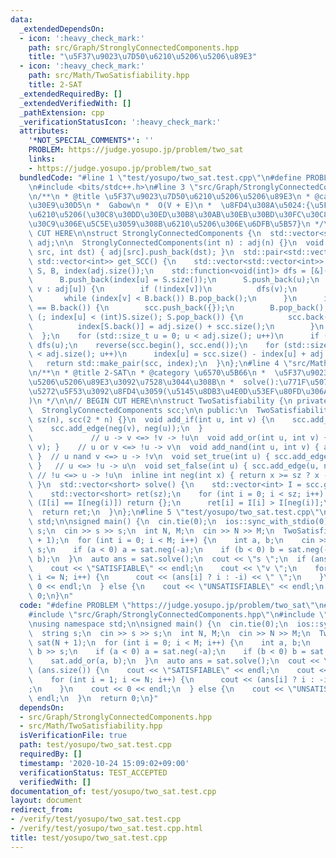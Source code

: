 ```yaml
---
data:
  _extendedDependsOn:
  - icon: ':heavy_check_mark:'
    path: src/Graph/StronglyConnectedComponents.hpp
    title: "\u5F37\u9023\u7D50\u6210\u5206\u5206\u89E3"
  - icon: ':heavy_check_mark:'
    path: src/Math/TwoSatisfiability.hpp
    title: 2-SAT
  _extendedRequiredBy: []
  _extendedVerifiedWith: []
  _pathExtension: cpp
  _verificationStatusIcon: ':heavy_check_mark:'
  attributes:
    '*NOT_SPECIAL_COMMENTS*': ''
    PROBLEM: https://judge.yosupo.jp/problem/two_sat
    links:
    - https://judge.yosupo.jp/problem/two_sat
  bundledCode: "#line 1 \"test/yosupo/two_sat.test.cpp\"\n#define PROBLEM \"https://judge.yosupo.jp/problem/two_sat\"\
    \n#include <bits/stdc++.h>\n#line 3 \"src/Graph/StronglyConnectedComponents.hpp\"\
    \n/**\n * @title \u5F37\u9023\u7D50\u6210\u5206\u5206\u89E3\n * @category \u30B0\
    \u30E9\u30D5\n *  Gabow\n *  O(V + E)\n *  \u8FD4\u308A\u5024:{\u5F37\u9023\u7D50\
    \u6210\u5206(\u30C8\u30DD\u30ED\u30B8\u30AB\u30EB\u30BD\u30FC\u30C8),\u30CE\u30FC\
    \u30C9\u306E\u5C5E\u3059\u308B\u6210\u5206\u306E\u6DFB\u5B57}\n */\n\n// BEGIN\
    \ CUT HERE\n\nstruct StronglyConnectedComponents {\n  std::vector<std::vector<int>>\
    \ adj;\n\n  StronglyConnectedComponents(int n) : adj(n) {}\n  void add_edge(int\
    \ src, int dst) { adj[src].push_back(dst); }\n  std::pair<std::vector<std::vector<int>>,\
    \ std::vector<int>> get_SCC() {\n    std::vector<std::vector<int>> scc;\n    std::vector<int>\
    \ S, B, index(adj.size());\n    std::function<void(int)> dfs = [&](int u) {\n\
    \      B.push_back(index[u] = S.size());\n      S.push_back(u);\n      for (int\
    \ v : adj[u]) {\n        if (!index[v])\n          dfs(v);\n        else\n   \
    \       while (index[v] < B.back()) B.pop_back();\n      }\n      if (index[u]\
    \ == B.back()) {\n        scc.push_back({});\n        B.pop_back();\n        for\
    \ (; index[u] < (int)S.size(); S.pop_back()) {\n          scc.back().push_back(S.back());\n\
    \          index[S.back()] = adj.size() + scc.size();\n        }\n      }\n  \
    \  };\n    for (std::size_t u = 0; u < adj.size(); u++)\n      if (!index[u])\
    \ dfs(u);\n    reverse(scc.begin(), scc.end());\n    for (std::size_t u = 0; u\
    \ < adj.size(); u++)\n      index[u] = scc.size() - index[u] + adj.size();\n \
    \   return std::make_pair(scc, index);\n  }\n};\n#line 4 \"src/Math/TwoSatisfiability.hpp\"\
    \n/**\n * @title 2-SAT\n * @category \u6570\u5B66\n *  \u5F37\u9023\u7D50\u6210\
    \u5206\u5206\u89E3\u3092\u7528\u3044\u308B\n *  solve():\u771F\u507D\u5024\u306E\
    \u5272\u5F53\u3092\u8FD4\u3059(\u5145\u8DB3\u4E0D\u53EF\u80FD\u306A\u3089\u7A7A\
    )\n */\n\n// BEGIN CUT HERE\n\nstruct TwoSatisfiability {\n private:\n  int sz;\n\
    \  StronglyConnectedComponents scc;\n\n public:\n  TwoSatisfiability(int n) :\
    \ sz(n), scc(2 * n) {}\n  void add_if(int u, int v) {\n    scc.add_edge(u, v);\n\
    \    scc.add_edge(neg(v), neg(u));\n  }                                      \
    \             // u -> v <=> !v -> !u\n  void add_or(int u, int v) { add_if(neg(u),\
    \ v); }    // u or v <=> !u -> v\n  void add_nand(int u, int v) { add_if(u, neg(v));\
    \ }  // u nand v <=> u -> !v\n  void set_true(int u) { scc.add_edge(neg(u), u);\
    \ }   // u <=> !u -> u\n  void set_false(int u) { scc.add_edge(u, neg(u)); } \
    \ // !u <=> u -> !u\n  inline int neg(int x) { return x >= sz ? x - sz : x + sz;\
    \ }\n  std::vector<short> solve() {\n    std::vector<int> I = scc.get_SCC().second;\n\
    \    std::vector<short> ret(sz);\n    for (int i = 0; i < sz; i++) {\n      if\
    \ (I[i] == I[neg(i)]) return {};\n      ret[i] = I[i] > I[neg(i)];\n    }\n  \
    \  return ret;\n  }\n};\n#line 5 \"test/yosupo/two_sat.test.cpp\"\nusing namespace\
    \ std;\n\nsigned main() {\n  cin.tie(0);\n  ios::sync_with_stdio(0);\n  string\
    \ s;\n  cin >> s >> s;\n  int N, M;\n  cin >> N >> M;\n  TwoSatisfiability sat(N\
    \ + 1);\n  for (int i = 0; i < M; i++) {\n    int a, b;\n    cin >> a >> b >>\
    \ s;\n    if (a < 0) a = sat.neg(-a);\n    if (b < 0) b = sat.neg(-b);\n    sat.add_or(a,\
    \ b);\n  }\n  auto ans = sat.solve();\n  cout << \"s \";\n  if (ans.size()) {\n\
    \    cout << \"SATISFIABLE\" << endl;\n    cout << \"v \";\n    for (int i = 1;\
    \ i <= N; i++) {\n      cout << (ans[i] ? i : -i) << \" \";\n    }\n    cout <<\
    \ 0 << endl;\n  } else {\n    cout << \"UNSATISFIABLE\" << endl;\n  }\n  return\
    \ 0;\n}\n"
  code: "#define PROBLEM \"https://judge.yosupo.jp/problem/two_sat\"\n#include <bits/stdc++.h>\n\
    #include \"src/Graph/StronglyConnectedComponents.hpp\"\n#include \"src/Math/TwoSatisfiability.hpp\"\
    \nusing namespace std;\n\nsigned main() {\n  cin.tie(0);\n  ios::sync_with_stdio(0);\n\
    \  string s;\n  cin >> s >> s;\n  int N, M;\n  cin >> N >> M;\n  TwoSatisfiability\
    \ sat(N + 1);\n  for (int i = 0; i < M; i++) {\n    int a, b;\n    cin >> a >>\
    \ b >> s;\n    if (a < 0) a = sat.neg(-a);\n    if (b < 0) b = sat.neg(-b);\n\
    \    sat.add_or(a, b);\n  }\n  auto ans = sat.solve();\n  cout << \"s \";\n  if\
    \ (ans.size()) {\n    cout << \"SATISFIABLE\" << endl;\n    cout << \"v \";\n\
    \    for (int i = 1; i <= N; i++) {\n      cout << (ans[i] ? i : -i) << \" \"\
    ;\n    }\n    cout << 0 << endl;\n  } else {\n    cout << \"UNSATISFIABLE\" <<\
    \ endl;\n  }\n  return 0;\n}"
  dependsOn:
  - src/Graph/StronglyConnectedComponents.hpp
  - src/Math/TwoSatisfiability.hpp
  isVerificationFile: true
  path: test/yosupo/two_sat.test.cpp
  requiredBy: []
  timestamp: '2020-10-24 15:09:02+09:00'
  verificationStatus: TEST_ACCEPTED
  verifiedWith: []
documentation_of: test/yosupo/two_sat.test.cpp
layout: document
redirect_from:
- /verify/test/yosupo/two_sat.test.cpp
- /verify/test/yosupo/two_sat.test.cpp.html
title: test/yosupo/two_sat.test.cpp
---
```

